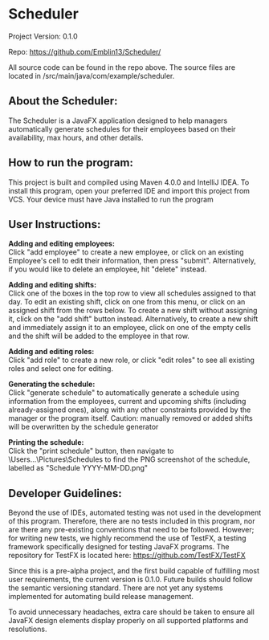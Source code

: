 # Scheduler

Project Version: 0.1.0

Repo: https://github.com/Emblin13/Scheduler/

All source code can be found in the repo above. The source files are located in /src/main/java/com/example/scheduler. 

## **About the Scheduler:**
The Scheduler is a JavaFX application designed to help managers automatically generate schedules for their employees 
based on their availability, max hours, and other details.

## **How to run the program:**
This project is built and compiled using Maven 4.0.0 and IntelliJ IDEA. To install this program, open your preferred IDE
and import this project from VCS. Your device must have Java installed to run the program

 
## **User Instructions:**
**Adding and editing employees:**\
Click "add employee" to create a new employee, or click on an existing Employee's cell to edit their information, then
press "submit". Alternatively, if you would like to delete an employee, hit "delete" instead.

**Adding and editing shifts:**\
Click one of the boxes in the top row to view all schedules assigned to that day. To edit an existing shift, click on
one from this menu, or click on an assigned shift from the rows below. To create a new shift without assigning it, click
on the "add shift" button instead. Alternatively, to create a new shift and immediately assign it to an employee, click
on one of the empty cells and the shift will be added to the employee in that row.

**Adding and editing roles:**\
Click "add role" to create a new role, or click "edit roles" to see all existing roles and select one for editing.

**Generating the schedule:**\
Click "generate schedule" to automatically generate a schedule using information from the employees, current and 
upcoming shifts (including already-assigned ones), along with any other constraints provided by the manager or the
program itself. Caution: manually removed or added shifts will be overwritten by the schedule generator

**Printing the schedule:**\
Click the "print schedule" button, then navigate to \Users\...\Pictures\Schedules to find the PNG screenshot of the
schedule, labelled as "Schedule YYYY-MM-DD.png"

## **Developer Guidelines:**
Beyond the use of IDEs, automated testing was not used in the development of this program. Therefore, there are no tests
included in this program, nor are there any pre-existing conventions that need to be followed. However; for writing new 
tests, we highly recommend the use of TestFX, a testing framework specifically designed for testing JavaFX programs. The
repository for TestFX is located here:
https://github.com/TestFX/TestFX

Since this is a pre-alpha project, and the first build capable of fulfilling most user requirements, the current version
is 0.1.0. Future builds should follow the semantic versioning standard. There are not yet any systems implemented for 
automating build release management.

To avoid unnecessary headaches, extra care should be taken to ensure all JavaFX design
elements display properly on all supported platforms and resolutions. 